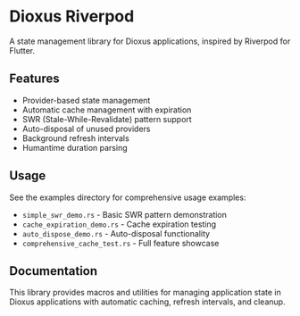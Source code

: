 # Dioxus Riverpod

A state management library for Dioxus applications, inspired by Riverpod for Flutter.

## Features

- Provider-based state management
- Automatic cache management with expiration
- SWR (Stale-While-Revalidate) pattern support
- Auto-disposal of unused providers
- Background refresh intervals
- Humantime duration parsing

## Usage

See the examples directory for comprehensive usage examples:

- `simple_swr_demo.rs` - Basic SWR pattern demonstration
- `cache_expiration_demo.rs` - Cache expiration testing
- `auto_dispose_demo.rs` - Auto-disposal functionality
- `comprehensive_cache_test.rs` - Full feature showcase

## Documentation

This library provides macros and utilities for managing application state in Dioxus applications with automatic caching, refresh intervals, and cleanup.